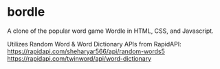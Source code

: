 # bordle

A clone of the popular word game Wordle in HTML, CSS, and Javascript.

Utilizes Random Word & Word Dictionary APIs from RapidAPI:
https://rapidapi.com/sheharyar566/api/random-words5 
https://rapidapi.com/twinword/api/word-dictionary

